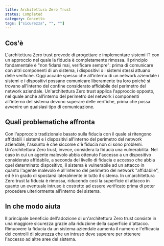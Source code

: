 ```yaml
---
title: Architettura Zero Trust
status: Completed
category: Concetto
tags: ["sicurezza", "", ""]
---
```


## Cos'è

L'architettura Zero trust prevede di progettare e implementare sistemi IT con un approccio
nel quale la fiducia è completamente rimossa.
Il principio fondamentale è "non fidarsi mai, verificare sempre": prima di comunicare con altri componenti di un sistema,
i dispositivi o i sistemi stessi attuano delle verifiche.
Oggi accade spesso che all'interno di un network aziendale i sistemi e i dispositivi possano comunicare liberamente tra loro
poiché si trovano all'interno del confine considerato affidabile del perimetro del network aziendale.
Un'architettura Zero trust applica l'approccio opposto, nel quale anche all'interno del perimetro del network
i componenti all'interno del sistema devono superare delle verifiche, prima che possa avvenire un qualsiasi tipo di comunicazione.

## Quali problematiche affronta

Con l'approccio tradizionale basato sulla fiducia con il quale si ritengono affidabili i sistemi e i dispositivi all'interno del perimetro del network aziendale,
l'assunto è che siccome c'è fiducia non ci sono problemi.
Un'architettura Zero trust, invece, considera la fiducia una vulnerabilità.
Nel caso in cui un agente malevolo abbia ottenuto l'accesso a un dispositivo considerato affidabile,
a seconda del livello di fiducia e accesso che abbia quel determinato dispositivo,
il sistema è vulnerabile ad un attacco
in quanto l'agente malevolo è all'interno del perimetro del network "affidabile", ed è in grado di spostarsi lateralmente in tutto il sistema.
In un'architettura Zero trust la fiducia è rimossa, riducendo così la superficie di attacco
in quanto un eventuale intruso è costretto ad essere verificato prima di poter procedere ulteriormente all'interno del sistema.

## In che modo aiuta

Il principale beneficio dell'adozione di un'architettura Zero trust consiste in una maggiore sicurezza
grazie alla riduzione della superficie d'attacco.
Rimuovere la fiducia da un sistema aziendale aumenta il numero e l'efficacia dei controlli di sicurezza
che un intruso deve superare per ottenere l'accesso ad altre aree del sistema.
